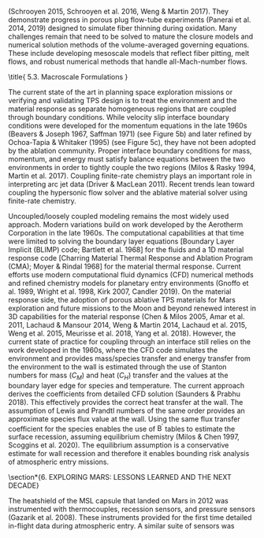 (Schrooyen 2015, Schrooyen et al. 2016, Weng \& Martin 2017). They demonstrate progress in porous plug flow-tube experiments (Panerai et al. 2014, 2019) designed to simulate fiber thinning during oxidation. Many challenges remain that need to be solved to mature the closure models and numerical solution methods of the volume-averaged governing equations. These include developing mesoscale models that reflect fiber pitting, melt flows, and robust numerical methods that handle all-Mach-number flows.

\title{
5.3. Macroscale Formulations
}

The current state of the art in planning space exploration missions or verifying and validating TPS design is to treat the environment and the material response as separate homogeneous regions that are coupled through boundary conditions. While velocity slip interface boundary conditions were developed for the momentum equations in the late 1960s (Beavers \& Joseph 1967, Saffman 1971) (see Figure 5b) and later refined by Ochoa-Tapia \& Whitaker (1995) (see Figure 5c), they have not been adopted by the ablation community. Proper interface boundary conditions for mass, momentum, and energy must satisfy balance equations between the two environments in order to tightly couple the two regions (Milos \& Rasky 1994, Martin et al. 2017). Coupling finite-rate chemistry plays an important role in interpreting arc jet data (Driver \& MacLean 2011). Recent trends lean toward coupling the hypersonic flow solver and the ablative material solver using finite-rate chemistry.

Uncoupled/loosely coupled modeling remains the most widely used approach. Modern variations build on work developed by the Aerotherm Corporation in the late 1960s. The computational capabilities at that time were limited to solving the boundary layer equations [Boundary Layer Implicit (BLIMP) code; Bartlett et al. 1968] for the fluids and a 1D material response code [Charring Material Thermal Response and Ablation Program (CMA); Moyer \& Rindal 1968] for the material thermal response. Current efforts use modern computational fluid dynamics (CFD) numerical methods and refined chemistry models for planetary entry environments (Gnoffo et al. 1989, Wright et al. 1998, Kirk 2007, Candler 2019). On the material response side, the adoption of porous ablative TPS materials for Mars exploration and future missions to the Moon and beyond renewed interest in 3D capabilities for the material response (Chen \& Milos 2005, Amar et al. 2011, Lachaud \& Mansour 2014, Weng \& Martin 2014, Lachaud et al. 2015, Weng et al. 2015, Meurisse et al. 2018, Yang et al. 2018). However, the current state of practice for coupling through an interface still relies on the work developed in the 1960s, where the CFD code simulates the environment and provides mass/species transfer and energy transfer from the environment to the wall is estimated through the use of Stanton numbers for mass $\left(C_{M}\right)$ and heat $\left(C_{H}\right)$ transfer and the values at the boundary layer edge for species and temperature. The current approach derives the coefficients from detailed CFD solution (Saunders \& Prabhu 2018). This effectively provides the correct heat transfer at the wall. The assumption of Lewis and Prandtl numbers of the same order provides an approximate species flux value at the wall. Using the same flux transfer coefficient for the species enables the use of $\mathrm{B}^{\prime}$ tables to estimate the surface recession, assuming equilibrium chemistry (Milos \& Chen 1997, Scoggins et al. 2020). The equilibrium assumption is a conservative estimate for wall recession and therefore it enables bounding risk analysis of atmospheric entry missions.

\section*{6. EXPLORING MARS: LESSONS LEARNED AND THE NEXT DECADE}

The heatshield of the MSL capsule that landed on Mars in 2012 was instrumented with thermocouples, recession sensors, and pressure sensors (Gazarik et al. 2008). These instruments provided for the first time detailed in-flight data during atmospheric entry. A similar suite of sensors was